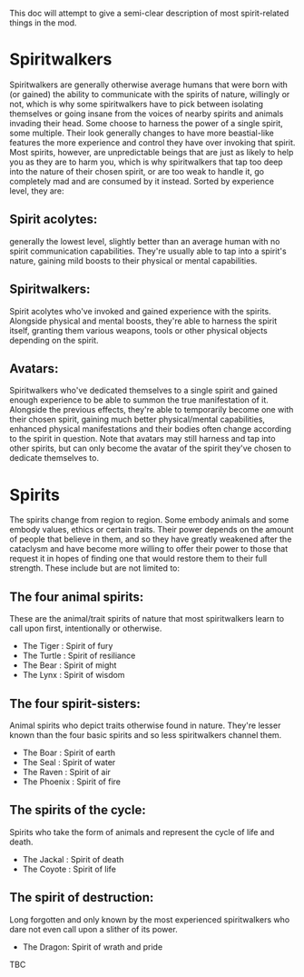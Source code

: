 This doc will attempt to give a semi-clear description of most spirit-related things in the mod.

# Spiritwalkers

Spiritwalkers are generally otherwise average humans that were born with (or gained) the ability to communicate with the spirits of nature, willingly or not, which is why some spiritwalkers have to pick between isolating themselves or going insane from the voices of nearby spirits and animals invading their head. Some choose to harness the power of a single spirit, some multiple. Their look generally changes to have more beastial-like features the more experience and control they have over invoking that spirit. Most spirits, however, are unpredictable beings that are just as likely to help you as they are to harm you, which is why spiritwalkers that tap too deep into the nature of their chosen spirit, or are too weak to handle it, go completely mad and are consumed by it instead.
Sorted by experience level, they are:
## Spirit acolytes:
generally the lowest level, slightly better than an average human with no spirit communication capabilities. They're usually able to tap into a spirit's nature, gaining mild boosts to their physical or mental capabilities.
## Spiritwalkers:
Spirit acolytes who've invoked and gained experience with the spirits. Alongside physical and mental boosts, they're able to harness the spirit itself, granting them various weapons, tools or other physical objects depending on the spirit.
## Avatars:
Spiritwalkers who've dedicated themselves to a single spirit and gained enough experience to be able to summon the true manifestation of it. Alongside the previous effects, they're able to temporarily become one with their chosen spirit, gaining much better physical/mental capabilities, enhanced physical manifestations and their bodies often change according to the spirit in question. Note that avatars may still harness and tap into other spirits, but can only become the avatar of the spirit they've chosen to dedicate themselves to.

# Spirits

The spirits change from region to region. Some embody animals and some embody values, ethics or certain traits. Their power depends on the amount of people that believe in them, and so they have greatly weakened after the cataclysm and have become more willing to offer their power to those that request it in hopes of finding one that would restore them to their full strength. These include but are not limited to:

## The four animal spirits:
These are the animal/trait spirits of nature that most spiritwalkers learn to call upon first, intentionally or otherwise.
- The Tiger : Spirit of fury
- The Turtle : Spirit of resiliance
- The Bear : Spirit of might
- The Lynx : Spirit of wisdom
## The four spirit-sisters:
Animal spirits who depict traits otherwise found in nature. They're lesser known than the four basic spirits and so less spiritwalkers channel them.
- The Boar : Spirit of earth
- The Seal : Spirit of water
- The Raven : Spirit of air
- The Phoenix : Spirit of fire
## The spirits of the cycle:
Spirits who take the form of animals and represent the cycle of life and death.
- The Jackal : Spirit of death
- The Coyote : Spirit of life
## The spirit of destruction:
Long forgotten and only known by the most experienced spiritwalkers who dare not even call upon a slither of its power.
- The Dragon: Spirit of wrath and pride

TBC
